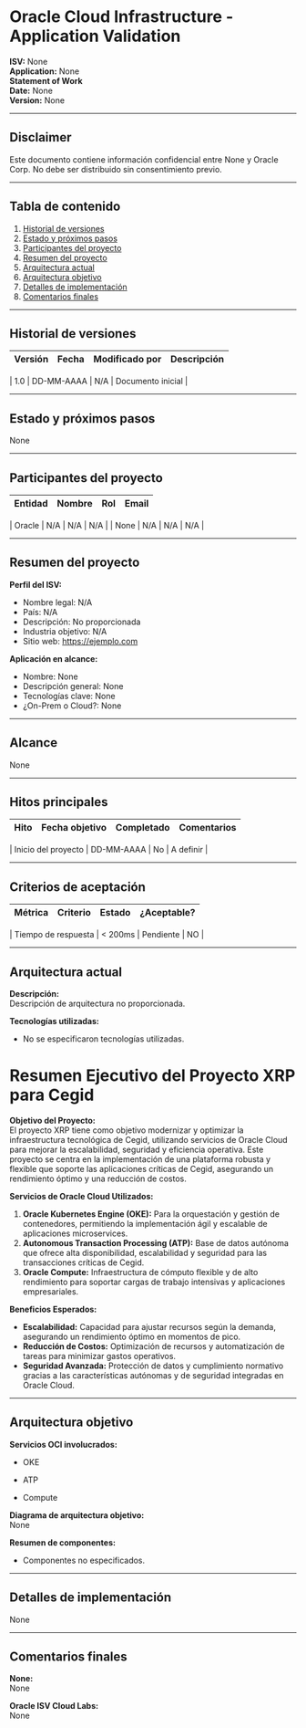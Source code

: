 # Oracle Cloud Infrastructure - Application Validation

**ISV:** None  
**Application:** None  
**Statement of Work**  
**Date:** None  
**Version:** None

---

## Disclaimer

Este documento contiene información confidencial entre None y Oracle Corp. No debe ser distribuido sin consentimiento previo.

---

## Tabla de contenido
1. [Historial de versiones](#historial-de-versiones)
2. [Estado y próximos pasos](#estado-y-próximos-pasos)
3. [Participantes del proyecto](#participantes-del-proyecto)
4. [Resumen del proyecto](#resumen-del-proyecto)
5. [Arquitectura actual](#arquitectura-actual)
6. [Arquitectura objetivo](#arquitectura-objetivo)
7. [Detalles de implementación](#detalles-de-implementación)
8. [Comentarios finales](#comentarios-finales)

---

## Historial de versiones

| Versión | Fecha | Modificado por | Descripción |
|--------|--------|----------------|-------------|

| 1.0 | DD-MM-AAAA | N/A | Documento inicial |


---

## Estado y próximos pasos

None

---

## Participantes del proyecto

| Entidad | Nombre | Rol | Email |
|---------|--------|-----|-------|

| Oracle | N/A | N/A | N/A |
| None | N/A | N/A | N/A |


---

## Resumen del proyecto

**Perfil del ISV:**

- Nombre legal: N/A
- País: N/A
- Descripción: No proporcionada
- Industria objetivo: N/A
- Sitio web: https://ejemplo.com

**Aplicación en alcance:**

- Nombre: None
- Descripción general: None
- Tecnologías clave: None
- ¿On-Prem o Cloud?: None



---

## Alcance

None

---

## Hitos principales

| Hito | Fecha objetivo | Completado | Comentarios |
|------|----------------|------------|-------------|

| Inicio del proyecto | DD-MM-AAAA | No | A definir |


---

## Criterios de aceptación

| Métrica | Criterio | Estado | ¿Aceptable? |
|---------|----------|--------|-------------|

| Tiempo de respuesta | < 200ms | Pendiente | NO |


---

## Arquitectura actual

**Descripción:**  
Descripción de arquitectura no proporcionada.

**Tecnologías utilizadas:**

- No se especificaron tecnologías utilizadas.


# **Resumen Ejecutivo del Proyecto XRP para Cegid**

**Objetivo del Proyecto:**  
El proyecto XRP tiene como objetivo modernizar y optimizar la infraestructura tecnológica de Cegid, utilizando servicios de Oracle Cloud para mejorar la escalabilidad, seguridad y eficiencia operativa. Este proyecto se centra en la implementación de una plataforma robusta y flexible que soporte las aplicaciones críticas de Cegid, asegurando un rendimiento óptimo y una reducción de costos.

**Servicios de Oracle Cloud Utilizados:**  
1. **Oracle Kubernetes Engine (OKE):** Para la orquestación y gestión de contenedores, permitiendo la implementación ágil y escalable de aplicaciones microservices.  
2. **Autonomous Transaction Processing (ATP):** Base de datos autónoma que ofrece alta disponibilidad, escalabilidad y seguridad para las transacciones críticas de Cegid.  
3. **Oracle Compute:** Infraestructura de cómputo flexible y de alto rendimiento para soportar cargas de trabajo intensivas y aplicaciones empresariales.  

**Beneficios Esperados:**  
- **Escalabilidad:** Capacidad para ajustar recursos según la demanda, asegurando un rendimiento óptimo en momentos de pico.  
- **Reducción de Costos:** Optimización de recursos y automatización de tareas para minimizar gastos operativos.  
- **Seguridad Avanzada:** Protección de datos y cumplimiento normativo gracias a las características autónomas y de seguridad integradas en Oracle Cloud.
---

## Arquitectura objetivo

**Servicios OCI involucrados:**


- OKE

- ATP

- Compute



**Diagrama de arquitectura objetivo:**  
None

**Resumen de componentes:**

- Componentes no especificados.


---

## Detalles de implementación

None

---

## Comentarios finales

**None:**  
None

**Oracle ISV Cloud Labs:**  
None

